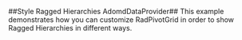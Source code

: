 ##Style Ragged Hierarchies AdomdDataProvider##
This example demonstrates how you can customize RadPivotGrid in order to show Ragged Hierarchies in different ways.